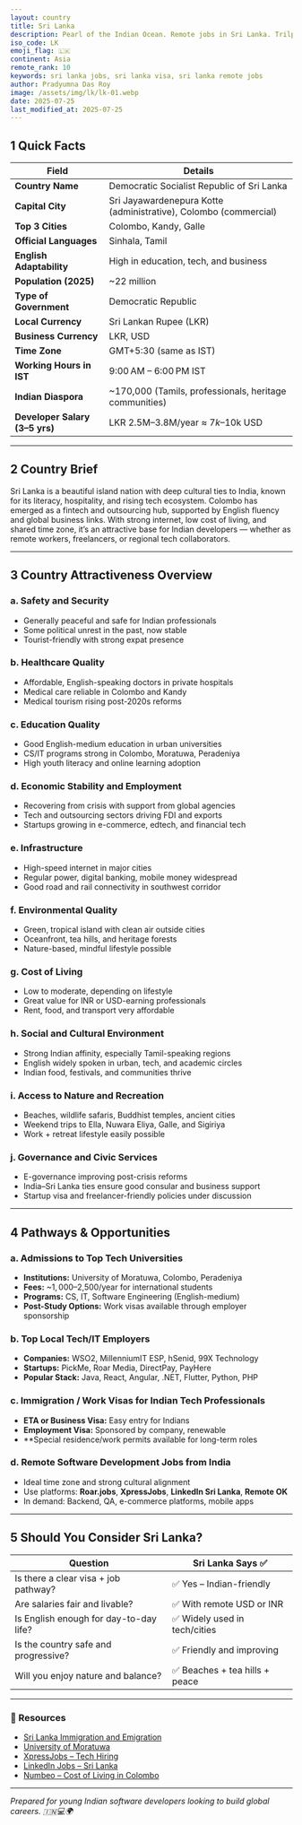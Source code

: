 ```yaml
---
layout: country
title: Sri Lanka
description: Pearl of the Indian Ocean. Remote jobs in Sri Lanka. Trilp AI curated info. Indians in Sri Lanka.
iso_code: LK
emoji_flag: 🇱🇰
continent: Asia
remote_rank: 10
keywords: sri lanka jobs, sri lanka visa, sri lanka remote jobs
author: Pradyumna Das Roy
image: /assets/img/lk/lk-01.webp
date: 2025-07-25
last_modified_at: 2025-07-25
---
```


## 1 Quick Facts

| Field                          | Details                                                          |
| ------------------------------ | ---------------------------------------------------------------- |
| **Country Name**               | Democratic Socialist Republic of Sri Lanka                       |
| **Capital City**               | Sri Jayawardenepura Kotte (administrative), Colombo (commercial) |
| **Top 3 Cities**               | Colombo, Kandy, Galle                                            |
| **Official Languages**         | Sinhala, Tamil                                                   |
| **English Adaptability**       | High in education, tech, and business                            |
| **Population (2025)**          | ~22 million                                                      |
| **Type of Government**         | Democratic Republic                                              |
| **Local Currency**             | Sri Lankan Rupee (LKR)                                           |
| **Business Currency**          | LKR, USD                                                         |
| **Time Zone**                  | GMT+5:30 (same as IST)                                           |
| **Working Hours in IST**       | 9:00 AM – 6:00 PM IST                                            |
| **Indian Diaspora**            | ~170,000 (Tamils, professionals, heritage communities)           |
| **Developer Salary (3–5 yrs)** | LKR 2.5M–3.8M/year ≈ $7k–$10k USD                                |

---

## 2 Country Brief

Sri Lanka is a beautiful island nation with deep cultural ties to India, known for its literacy, hospitality, and rising tech ecosystem. Colombo has emerged as a fintech and outsourcing hub, supported by English fluency and global business links. With strong internet, low cost of living, and shared time zone, it’s an attractive base for Indian developers — whether as remote workers, freelancers, or regional tech collaborators.

---

## 3 Country Attractiveness Overview

### a. Safety and Security

- Generally peaceful and safe for Indian professionals
- Some political unrest in the past, now stable
- Tourist-friendly with strong expat presence

### b. Healthcare Quality

- Affordable, English-speaking doctors in private hospitals
- Medical care reliable in Colombo and Kandy
- Medical tourism rising post-2020s reforms

### c. Education Quality

- Good English-medium education in urban universities
- CS/IT programs strong in Colombo, Moratuwa, Peradeniya
- High youth literacy and online learning adoption

### d. Economic Stability and Employment

- Recovering from crisis with support from global agencies
- Tech and outsourcing sectors driving FDI and exports
- Startups growing in e-commerce, edtech, and financial tech

### e. Infrastructure

- High-speed internet in major cities
- Regular power, digital banking, mobile money widespread
- Good road and rail connectivity in southwest corridor

### f. Environmental Quality

- Green, tropical island with clean air outside cities
- Oceanfront, tea hills, and heritage forests
- Nature-based, mindful lifestyle possible

### g. Cost of Living

- Low to moderate, depending on lifestyle
- Great value for INR or USD-earning professionals
- Rent, food, and transport very affordable

### h. Social and Cultural Environment

- Strong Indian affinity, especially Tamil-speaking regions
- English widely spoken in urban, tech, and academic circles
- Indian food, festivals, and communities thrive

### i. Access to Nature and Recreation

- Beaches, wildlife safaris, Buddhist temples, ancient cities
- Weekend trips to Ella, Nuwara Eliya, Galle, and Sigiriya
- Work + retreat lifestyle easily possible

### j. Governance and Civic Services

- E-governance improving post-crisis reforms
- India–Sri Lanka ties ensure good consular and business support
- Startup visa and freelancer-friendly policies under discussion

---

## 4 Pathways & Opportunities

### a. Admissions to Top Tech Universities

- **Institutions:** University of Moratuwa, Colombo, Peradeniya
- **Fees:** ~$1,000–$2,500/year for international students
- **Programs:** CS, IT, Software Engineering (English-medium)
- **Post-Study Options:** Work visas available through employer sponsorship

### b. Top Local Tech/IT Employers

- **Companies:** WSO2, MillenniumIT ESP, hSenid, 99X Technology
- **Startups:** PickMe, Roar Media, DirectPay, PayHere
- **Popular Stack:** Java, React, Angular, .NET, Flutter, Python, PHP

### c. Immigration / Work Visas for Indian Tech Professionals

- **ETA or Business Visa:** Easy entry for Indians
- **Employment Visa:** Sponsored by company, renewable
- \*\*Special residence/work permits available for long-term roles

### d. Remote Software Development Jobs from India

- Ideal time zone and strong cultural alignment
- Use platforms: **Roar.jobs**, **XpressJobs**, **LinkedIn Sri Lanka**, **Remote OK**
- In demand: Backend, QA, e-commerce platforms, mobile apps

---

## 5 Should You Consider Sri Lanka?

| Question                               | Sri Lanka Says ✅              |
| -------------------------------------- | ------------------------------ |
| Is there a clear visa + job pathway?   | ✅ Yes – Indian-friendly       |
| Are salaries fair and livable?         | ✅ With remote USD or INR      |
| Is English enough for day-to-day life? | ✅ Widely used in tech/cities  |
| Is the country safe and progressive?   | ✅ Friendly and improving      |
| Will you enjoy nature and balance?     | ✅ Beaches + tea hills + peace |

---

### 🔗 Resources

- [Sri Lanka Immigration and Emigration](http://www.immigration.gov.lk/)
- [University of Moratuwa](https://uom.lk/)
- [XpressJobs – Tech Hiring](https://www.xpress.jobs/)
- [LinkedIn Jobs – Sri Lanka](https://www.linkedin.com/jobs/search/?location=Sri%20Lanka)
- [Numbeo – Cost of Living in Colombo](https://www.numbeo.com/cost-of-living/in/Colombo)

---

_Prepared for young Indian software developers looking to build global careers. 🇮🇳💻🌍_
